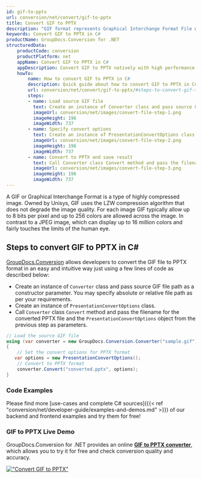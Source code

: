 ```yaml
---
id: gif-to-pptx
url: conversion/net/convert/gif-to-pptx
title: Convert GIF to PPTX
description: "GIF format represents Graphical Interchange Format File with .gif extension. Learn how to convert GIF to PPTX file programmatically in C# language using GroupDocs.Conversion for .NET library."
keywords: Convert GIF to PPTX in C#
productName: GroupDocs.Conversion for .NET
structuredData:
    productCode: conversion
    productPlatform: net
    appName: Convert GIF to PPTX in C#
    appDescription: Convert GIF to PPTX natively with high performance using C# language and server side GroupDocs.Conversion for .NET APIs, without the use of any software like Microsoft or Open Office.
    howTo:
        name: How to convert GIF to PPTX in C# 
        description: Quick guide about how to convert GIF to PPTX in C# with high performance and accuracy.
        url: conversion/net/convert/gif-to-pptx/#steps-to-convert-gif-to-pptx-in-c
        steps:
        - name: Load source GIF file 
          text: Create an instance of Converter class and pass source GIF file path as a constructor parameter. You may specify absolute or relative file path as per your requirements. 
          imageUrl: conversion/net/images/convert-file-step-1.png
          imageHeight: 196
          imageWidth: 737
        - name: Specify convert options 
          text: Create an instance of PresentationConvertOptions class.
          imageUrl: conversion/net/images/convert-file-step-2.png
          imageHeight: 196
          imageWidth: 737
        - name: Convert to PPTX and save result 
          text: Call Converter class Convert method and pass the filename for the converted HTML file and the PresentationConvertOptions object from the previous step as parameters.
          imageUrl: conversion/net/images/convert-file-step-3.png
          imageHeight: 196
          imageWidth: 737
---
```


A GIF or Graphical Interchange Format is a type of highly compressed image. Owned by Unisys, GIF uses the LZW compression algorithm that does not degrade the image quality. For each image GIF typically allow up to 8 bits per pixel and up to 256 colors are allowed across the image. In contrast to a JPEG image, which can display up to 16 million colors and fairly touches the limits of the human eye.

## Steps to convert GIF to PPTX in C#

[GroupDocs.Conversion](https://products.groupdocs.com/conversion/net) allows developers to convert the GIF file to PPTX format in an easy and intuitive way just using a few lines of code as described below:

* Create an instance of `Converter` class and pass source GIF file path as a constructor parameter. You may specify absolute or relative file path as per your requirements. 
* Create an instance of `PresentationConvertOptions` class.
* Call `Converter` class `Convert` method and pass the filename for the converted PPTX file and the `PresentationConvertOptions` object from the previous step as parameters.

```csharp
// Load the source GIF file
using (var converter = new GroupDocs.Conversion.Converter("sample.gif"))
{
    // Set the convert options for PPTX format
   var options = new PresentationConvertOptions();
    // Convert to PPTX format
    converter.Convert("converted.pptx", options);
}
```

### Code Examples

Please find more [use-cases and complete C# sources]({{< ref "conversion/net/developer-guide/examples-and-demos.md" >}}) of our backend and frontend examples and try them for free!

### GIF to PPTX Live Demo

GroupDocs.Conversion for .NET provides an online [**GIF to PPTX converter**](https://products.groupdocs.app/conversion/gif-to-pptx), which allows you to try it for free and check conversion quality and accuracy.

[!["Convert GIF to PPTX"](conversion/net/images/convert-to-pptx/convert-gif-to-pptx.png)](https://products.groupdocs.app/conversion/gif-to-pptx)